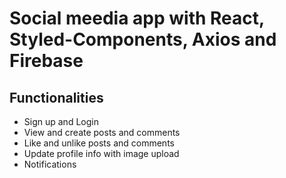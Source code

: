 # Social meedia app with React, Styled-Components, Axios and Firebase



## Functionalities

- Sign up and Login
- View and create posts and comments
- Like and unlike posts and comments
- Update profile info with image upload
- Notifications
